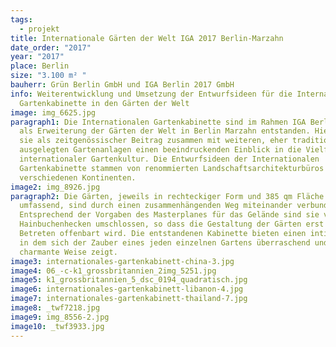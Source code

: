```yaml
---
tags:
  - projekt
title: Internationale Gärten der Welt IGA 2017 Berlin-Marzahn
date_order: "2017"
year: "2017"
place: Berlin
size: "3.100 m² "
bauherr: Grün Berlin GmbH und IGA Berlin 2017 GmbH
info: Weiterentwicklung und Umsetzung der Entwurfsideen für die Internationalen
  Gartenkabinette in den Gärten der Welt
image: img_6625.jpg
paragraph1: Die Internationalen Gartenkabinette sind im Rahmen IGA Berlin 2017
  als Erweiterung der Gärten der Welt in Berlin Marzahn entstanden. Hier geben
  sie als zeitgenössischer Beitrag zusammen mit weiteren, eher traditionell
  ausgelegten Gartenanlagen einen beeindruckenden Einblick in die Vielfalt
  internationaler Gartenkultur. Die Entwurfsideen der Internationalen
  Gartenkabinette stammen von renommierten Landschaftsarchitekturbüros aus
  verschiedenen Kontinenten.
image2: img_8926.jpg
paragraph2: Die Gärten, jeweils in rechteckiger Form und 385 qm Fläche
  umfassend, sind durch einen zusammenhängenden Weg miteinander verbunden.
  Entsprechend der Vorgaben des Masterplanes für das Gelände sind sie von hohen
  Hainbuchenhecken umschlossen, so dass die Gestaltung der Gärten erst mit ihrem
  Betreten offenbart wird. Die entstandenen Kabinette bieten einen intimen Raum,
  in dem sich der Zauber eines jeden einzelnen Gartens überraschend und auf sehr
  charmante Weise zeigt.
image3: internationales-gartenkabinett-china-3.jpg
image4: 06_-c-k1_grossbritannien_2img_5251.jpg
image5: k1_grossbritannien_5_dsc_0194_quadratisch.jpg
image6: internationales-gartenkabinett-libanon-4.jpg
image7: internationales-gartenkabinett-thailand-7.jpg
image8: _twf7218.jpg
image9: img_8556-2.jpg
image10: _twf3933.jpg
---
```

